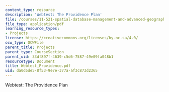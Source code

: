 ```yaml
---
content_type: resource
description: 'Webtest: The Providence Plan'
file: /courses/11-521-spatial-database-management-and-advanced-geographic-information-systems-spring-2003/da0d5de58f539e7e377aaf3c873d2365_Webtest_Providence.pdf
file_type: application/pdf
learning_resource_types:
- Projects
license: https://creativecommons.org/licenses/by-nc-sa/4.0/
ocw_type: OCWFile
parent_title: Projects
parent_type: CourseSection
parent_uid: 33df897f-4639-c5d6-7587-49e09fa048b1
resourcetype: Document
title: Webtest_Providence.pdf
uid: da0d5de5-8f53-9e7e-377a-af3c873d2365
---
```

Webtest: The Providence Plan